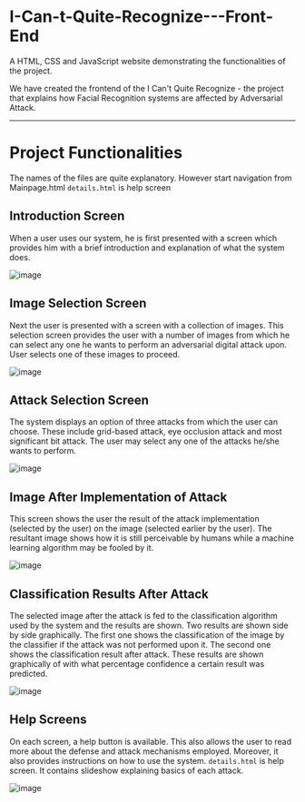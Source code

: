 # I-Can-t-Quite-Recognize---Front-End
A HTML, CSS and JavaScript website demonstrating the functionalities of the project.

We have created the frontend of the I Can't Quite Recognize - the project that explains how Facial Recognition systems are affected by Adversarial Attack. 
___
# Project Functionalities
The names of the files are quite explanatory. However start navigation from Mainpage.html 
`details.html` is help screen
## Introduction Screen
When a user uses our system, he is first presented with a screen which provides him with a brief introduction and explanation of what the system does.

![image](https://user-images.githubusercontent.com/68595241/121756046-503e5e00-cb32-11eb-8515-e0513962b0e5.png)

## Image Selection Screen
Next the user is presented with a screen with a collection of images. This selection screen provides the user with a number of images from which he can select any one he wants to perform an adversarial digital attack upon. User selects one of these images to proceed.

![image](https://user-images.githubusercontent.com/68595241/121756267-f38f7300-cb32-11eb-9189-77cca0a95a1e.png)

## Attack Selection Screen
The system displays an option of three attacks from which the user can choose. These include grid-based attack, eye occlusion attack and most significant bit attack. The user may select any one of the attacks he/she wants to perform.

![image](https://user-images.githubusercontent.com/68595241/121756301-102bab00-cb33-11eb-8aff-6d7a98d6c472.png)

## Image After Implementation of Attack
This screen shows the user the result of the attack implementation (selected by the user) on the image (selected earlier by the user). The resultant image shows how it is still perceivable by humans while a machine learning algorithm may be fooled by it.

![image](https://user-images.githubusercontent.com/68595241/121756332-29ccf280-cb33-11eb-94e6-98d431242067.png)

## Classification Results After Attack
The selected image after the attack is fed to the classification algorithm used by the system and the results are shown. Two results are shown side by side graphically. The first one shows the classification of the image by the classifier if the attack was not performed upon it. The second one shows the classification result after attack. These results are shown graphically of with what percentage confidence a certain result was predicted.

![image](https://user-images.githubusercontent.com/68595241/121756371-4a954800-cb33-11eb-8033-32869ba02791.png)

## Help Screens
On each screen, a help button is available. This also allows the user to read more about the defense and attack mechanisms employed. Moreover, it also provides instructions on how to use the system. `details.html` is help screen. It contains slideshow explaining basics of each attack.

![image](https://user-images.githubusercontent.com/68595241/121756415-6c8eca80-cb33-11eb-9f70-c0b43f8a149c.png)

